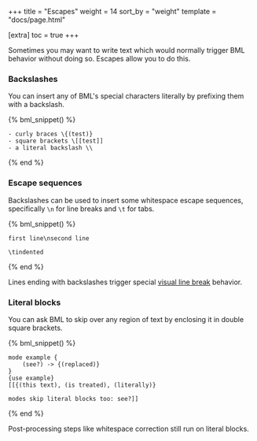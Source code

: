 +++
title = "Escapes"
weight = 14
sort_by = "weight"
template = "docs/page.html"

[extra]
toc = true
+++

Sometimes you may want to write text which would normally trigger BML behavior without doing so. Escapes allow you to do this.

### Backslashes

You can insert any of BML's special characters literally by prefixing them with a backslash.

{% bml_snippet() %}
```bml
- curly braces \{(test)}
- square brackets \[[test]]
- a literal backslash \\
```
{% end %}

### Escape sequences

Backslashes can be used to insert some whitespace escape sequences, specifically `\n` for line breaks and `\t` for tabs.

{% bml_snippet() %}
```bml
first line\nsecond line

\tindented
```
{% end %}

Lines ending with backslashes trigger special [visual line break](/docs/guide/formatting#visual-line-breaks) behavior.

### Literal blocks

You can ask BML to skip over any region of text by enclosing it in double square brackets.

{% bml_snippet() %}
```bml
mode example {
    (see?) -> {(replaced)}
}
{use example}
[[{(this text), (is treated), (literally)}

modes skip literal blocks too: see?]]
```
{% end %}

Post-processing steps like whitespace correction still run on literal blocks.

